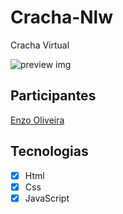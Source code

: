 # Cracha-Nlw
Cracha Virtual


![preview img](/assets/img/cracha.png)


## Participantes


[Enzo Oliveira](https://www.linkedin.com/in/enzo-oliveira-a18344229/)


## Tecnologias
- [x] Html
- [x] Css
- [x] JavaScript
